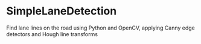 # SimpleLaneDetection
Find lane lines on the road using Python and OpenCV, applying Canny edge detectors and Hough line transforms
